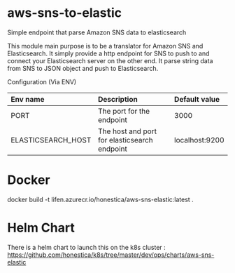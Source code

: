 # aws-sns-to-elastic
Simple endpoint that parse Amazon SNS data to elasticsearch

This module main purpose is to be a translator for Amazon SNS and Elasticsearch.
It simply provide a http endpoint for SNS to push to and connect your Elasticsearch server on the other end. It parse string data from SNS to JSON object and push to Elasticsearch.

Configuration (Via ENV)

| Env name           | Description                                  | Default value  |
|:-------------------|:---------------------------------------------|:---------------|
| PORT               | The port for the endpoint                    | 3000           |
| ELASTICSEARCH_HOST | The host and port for elasticsearch endpoint | localhost:9200 |

# Docker

docker build -t lifen.azurecr.io/honestica/aws-sns-elastic:latest .

# Helm Chart 
There is a helm chart to launch this on the k8s cluster : https://github.com/honestica/k8s/tree/master/dev/ops/charts/aws-sns-elastic
